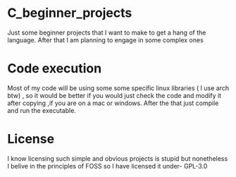 # C_beginner_projects
Just some beginner projects that I want to make to get a hang of the language. After that I am planning to engage in some complex ones
# Code execution 
Most of my code will be using some some specific linux libraries ( I use arch btw) , so it would be better if you would just check the code and modify it after copying ,if you are on a mac or windows.
After the that just compile and run the executable.
# License
I know licensing such simple and obvious projects is stupid but nonetheless I belive in the principles of FOSS so I have licensed it under- GPL-3.0
